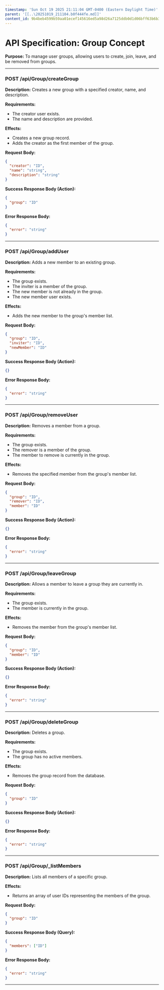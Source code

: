 ```yaml
---
timestamp: 'Sun Oct 19 2025 21:11:04 GMT-0400 (Eastern Daylight Time)'
parent: '[[..\20251019_211104.b0f444fe.md]]'
content_id: 9b4beb4599b59aa01ecef145616ed5a98d26a7125ddb0d1d06bff63b6b331067
---
```


# API Specification: Group Concept

**Purpose:** To manage user groups, allowing users to create, join, leave, and be removed from groups.

***

### POST /api/Group/createGroup

**Description:** Creates a new group with a specified creator, name, and description.

**Requirements:**

* The creator user exists.
* The name and description are provided.

**Effects:**

* Creates a new group record.
* Adds the creator as the first member of the group.

**Request Body:**

```json
{
  "creator": "ID",
  "name": "string",
  "description": "string"
}
```

**Success Response Body (Action):**

```json
{
  "group": "ID"
}
```

**Error Response Body:**

```json
{
  "error": "string"
}
```

***

### POST /api/Group/addUser

**Description:** Adds a new member to an existing group.

**Requirements:**

* The group exists.
* The inviter is a member of the group.
* The new member is not already in the group.
* The new member user exists.

**Effects:**

* Adds the new member to the group's member list.

**Request Body:**

```json
{
  "group": "ID",
  "inviter": "ID",
  "newMember": "ID"
}
```

**Success Response Body (Action):**

```json
{}
```

**Error Response Body:**

```json
{
  "error": "string"
}
```

***

### POST /api/Group/removeUser

**Description:** Removes a member from a group.

**Requirements:**

* The group exists.
* The remover is a member of the group.
* The member to remove is currently in the group.

**Effects:**

* Removes the specified member from the group's member list.

**Request Body:**

```json
{
  "group": "ID",
  "remover": "ID",
  "member": "ID"
}
```

**Success Response Body (Action):**

```json
{}
```

**Error Response Body:**

```json
{
  "error": "string"
}
```

***

### POST /api/Group/leaveGroup

**Description:** Allows a member to leave a group they are currently in.

**Requirements:**

* The group exists.
* The member is currently in the group.

**Effects:**

* Removes the member from the group's member list.

**Request Body:**

```json
{
  "group": "ID",
  "member": "ID"
}
```

**Success Response Body (Action):**

```json
{}
```

**Error Response Body:**

```json
{
  "error": "string"
}
```

***

### POST /api/Group/deleteGroup

**Description:** Deletes a group.

**Requirements:**

* The group exists.
* The group has no active members.

**Effects:**

* Removes the group record from the database.

**Request Body:**

```json
{
  "group": "ID"
}
```

**Success Response Body (Action):**

```json
{}
```

**Error Response Body:**

```json
{
  "error": "string"
}
```

***

### POST /api/Group/\_listMembers

**Description:** Lists all members of a specific group.

**Effects:**

* Returns an array of user IDs representing the members of the group.

**Request Body:**

```json
{
  "group": "ID"
}
```

**Success Response Body (Query):**

```json
{
  "members": ["ID"]
}
```

**Error Response Body:**

```json
{
  "error": "string"
}
```

***
